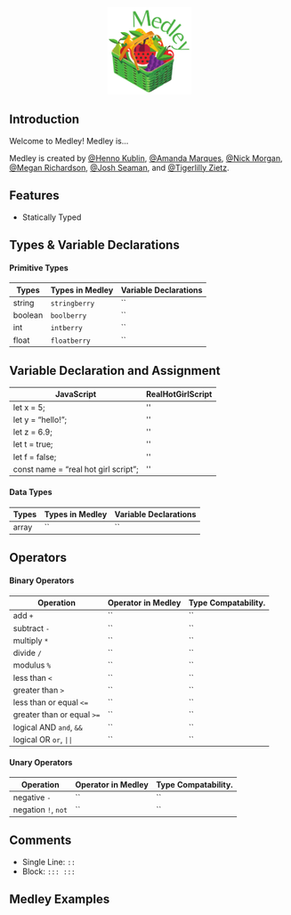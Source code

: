 <p align="center">
  <img src="logo.png" width="30%">
</p>

## Introduction

Welcome to Medley! Medley is...

Medley is created by [@Henno Kublin](https://github.com/hjkublin), [@Amanda Marques](https://github.com/amandacmarques), [@Nick Morgan](https://github.com/nmorgan8), [@Megan Richardson](https://github.com/meganmrichardson), [@Josh Seaman](https://github.com/jseaman1), and [@Tigerlilly Zietz](https://github.com/tigerlillyz).

## Features

* Statically Typed

## Types & Variable Declarations

#### Primitive Types

| Types      | Types in Medley           | Variable Declarations                                        |
| ---------- | ------------------------- | ------------------------------------------------------------ |
| string     | `stringberry`             | ``                                                           |
| boolean    | `boolberry`               | ``                                                           |
| int        | `intberry`                | ``                                                           |
| float      | `floatberry`              | ``                                                           |

## Variable Declaration and Assignment

| JavaScript                           | RealHotGirlScript                     |
| ------------------------------------ | ------------------------------------- |
| let x = 5;                           | ''                                    |
| let y = “hello!”;                    | ''                                    |
| let z = 6.9;                         | ''                                    |
| let t = true;                        | ''                                    |
| let f = false;                       | ''                                    |
| const name = “real hot girl script”; | ''                                    |


#### Data Types

| Types      | Types in Medley           | Variable Declarations                                        |
| ---------- | ------------------------- | ------------------------------------------------------------ |
| array      | ``                        | ``                                                           |

## Operators

#### Binary Operators

| Operation                  | Operator in Medley        | Type Compatability.                                          |
| -------------------------- | ------------------------- | ------------------------------------------------------------ |
| add `+`                    | ``                        | ``                                                           |
| subtract `-`               | ``                        | ``                                                           |
| multiply `*`               | ``                        | ``                                                           |
| divide `/`                 | ``                        | ``                                                           |
| modulus `%`                | ``                        | ``                                                           |
| less than `<`              | ``                        | ``                                                           |
| greater than `>`           | ``                        | ``                                                           |
| less than or equal `<=`    | ``                        | ``                                                           |
| greater than or equal `>=` | ``                        | ``                                                           |
| logical AND `and`, `&&`    | ``                        | ``                                                           |
| logical OR `or`, `\|\|`      | ``                        | ``                                                           |

#### Unary Operators

| Operation                  | Operator in Medley        | Type Compatability.                                          |
| -------------------------- | ------------------------- | ------------------------------------------------------------ |
| negative `-`               | ``                        | ``                                                           |
| negation `!`, `not`        | ``                        | ``                                                           |

## Comments

* Single Line: `::`
* Block: `::: :::`

## Medley Examples


